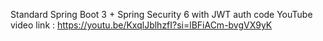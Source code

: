 Standard Spring Boot 3 + Spring Security 6 with JWT auth code
YouTube video link :  https://youtu.be/KxqlJblhzfI?si=lBFiACm-bvgVX9yK